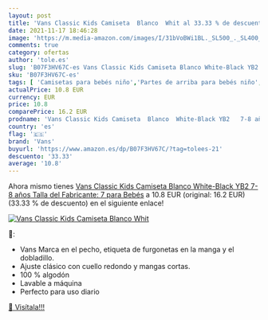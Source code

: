 ```yaml
---
layout: post
title: 'Vans Classic Kids Camiseta  Blanco  Whit al 33.33 % de descuento'
date: 2021-11-17 18:46:28
image: 'https://m.media-amazon.com/images/I/31bVoBWi1BL._SL500_._SL400_.jpg'
comments: true
category: ofertas
author: 'tole.es'
slug: 'B07F3HV67C-es Vans Classic Kids Camiseta Blanco White-Black YB2 7-8 años...'
sku: 'B07F3HV67C-es'
tags: [ 'Camisetas para bebés niño','Partes de arriba para bebés niño','Ropa','Ropa para bebés','Ropa para bebés niño','bebés','vans', ]
actualPrice: 10.8 EUR
currency: EUR
price: 10.8
comparePrice: 16.2 EUR
prodname: 'Vans Classic Kids Camiseta  Blanco  White-Black YB2   7-8 años  Talla del Fabricante: 7  para Bebés'
country: 'es'
flag: '🇪🇸'
brand: 'Vans'
buyurl: 'https://www.amazon.es/dp/B07F3HV67C/?tag=tolees-21'
descuento: '33.33'
average: '10.8'
---
```


Ahora mismo tienes [Vans Classic Kids Camiseta  Blanco  White-Black YB2   7-8 años  Talla del Fabricante: 7  para Bebés](https://www.amazon.es/dp/B07F3HV67C/?tag=tolees-21) a 10.8 EUR (original: 16.2 EUR) (33.33 %  de descuento) en el siguiente enlace!

[![Vans Classic Kids Camiseta  Blanco  Whit](https://m.media-amazon.com/images/I/31bVoBWi1BL._SL500_._SL400_.jpg)](https://www.amazon.es/dp/B07F3HV67C/?tag=tolees-21)

🔎:

- Vans Marca en el pecho, etiqueta de furgonetas en la manga y el dobladillo.
- Ajuste clásico con cuello redondo y mangas cortas.
- 100 % algodón
- Lavable a máquina
- Perfecto para uso diario

[🛒 Visítala!!!](https://www.amazon.es/dp/B07F3HV67C/?tag=tolees-21)
